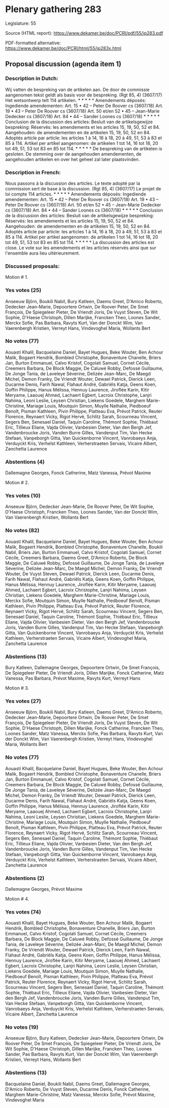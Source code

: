 # Plenary gathering 283

Legislature: 55

Source (HTML report): https://www.dekamer.be/doc/PCRI/pdf/55/ip283.pdf

PDF-formatted alternative: https://www.dekamer.be/doc/PCRI/html/55/ip283x.html

## Proposal discussion (agenda item 1)

### Description in Dutch:

Wij vatten de bespreking van de artikelen aan. De door de commissie aangenomen tekst geldt als basis voor de bespreking. (Rgt 85, 4) (3607/17) Het wetsontwerp telt 114 artikelen. * * * * * Amendements déposés: Ingediende amendementen: Art. 15 • 42 – Peter De Roover cs (3607/18) Art. 19 • 43 – Peter De Roover cs (3607/18) Art. 50 et/en 52 • 45 – Jean-Marie Dedecker cs (3607/18) Art. 84 • 44 – Sander Loones cs (3607/18) * * * * * Conclusion de la discussion des articles: Besluit van de artikelsgewijze bespreking: Réservés: les amendements et les articles 15, 19, 50, 52 et 84. Aangehouden: de amendementen en de artikelen 15, 19, 50, 52 en 84. Adoptés article par article: les articles 1 à 14, 16 à 18, 20 à 49, 51, 53 à 83 et 85 à 114. Artikel per artikel aangenomen: de artikelen 1 tot 14, 16 tot 18, 20 tot 49, 51, 53 tot 83 en 85 tot 114. * * * * * De bespreking van de artikelen is gesloten. De stemming over de aangehouden amendementen, de aangehouden artikelen en over het geheel zal later plaatsvinden.

### Description in French:

Nous passons à la discussion des articles. Le texte adopté par la commission sert de base à la discussion. (Rgt 85, 4) (3607/17) Le projet de loi compte 114 articles. * * * * * Amendements déposés: Ingediende amendementen: Art. 15 • 42 – Peter De Roover cs (3607/18) Art. 19 • 43 – Peter De Roover cs (3607/18) Art. 50 et/en 52 • 45 – Jean-Marie Dedecker cs (3607/18) Art. 84 • 44 – Sander Loones cs (3607/18) * * * * * Conclusion de la discussion des articles: Besluit van de artikelsgewijze bespreking: Réservés: les amendements et les articles 15, 19, 50, 52 et 84. Aangehouden: de amendementen en de artikelen 15, 19, 50, 52 en 84. Adoptés article par article: les articles 1 à 14, 16 à 18, 20 à 49, 51, 53 à 83 et 85 à 114. Artikel per artikel aangenomen: de artikelen 1 tot 14, 16 tot 18, 20 tot 49, 51, 53 tot 83 en 85 tot 114. * * * * * La discussion des articles est close. Le vote sur les amendements et les articles réservés ainsi que sur l'ensemble aura lieu ultérieurement.



### Discussed proposals:

Motion # 1.

### Yes votes (25)

Anseeuw Björn, Boukili Nabil, Bury Katleen, Daems Greet, D'Amico Roberto, Dedecker Jean-Marie, Depoortere Ortwin, De Roover Peter, De Smet François, De Spiegeleer Pieter, De Vriendt Joris, De Vuyst Steven, De Wit Sophie, D'Haese Christoph, Dillen Marijke, Francken Theo, Loones Sander, Merckx Sofie, Pas Barbara, Ravyts Kurt, Van der Donckt Wim, Van Vaerenbergh Kristien, Verreyt Hans, Vindevoghel Maria, Wollants Bert

### No votes (77)

Aouasti Khalil, Bacquelaine Daniel, Bayet Hugues, Beke Wouter, Ben Achour Malik, Bogaert Hendrik, Bombled Christophe, Bonaventure Chanelle, Briers Jan, Burton Emmanuel, Calvo Kristof, Cogolati Samuel, Cornet Cécile, Creemers Barbara, De Block Maggie, De Caluwé Robby, Defossé Guillaume, De Jonge Tania, de Laveleye Séverine, Delizée Jean-Marc, De Maegd Michel, Demon Franky, De Vriendt Wouter, Dewael Patrick, Dierick Leen, Ducarme Denis, Farih Nawal, Flahaut André, Gabriëls Katja, Geens Koen, Goffin Philippe, Hanus Mélissa, Hennuy Laurence, Jiroflée Karin, Kitir Meryame, Laaouej Ahmed, Lachaert Egbert, Lacroix Christophe, Lanjri Nahima, Leoni Leslie, Leysen Christian, Liekens Goedele, Marghem Marie-Christine, Mariage Louis, Moutquin Simon, Muylle Nathalie, Piedboeuf Benoît, Pisman Kathleen, Pivin Philippe, Platteau Eva, Prévot Patrick, Reuter Florence, Reynaert Vicky, Rigot Hervé, Schlitz Sarah, Scourneau Vincent, Segers Ben, Senesael Daniel, Taquin Caroline, Thémont Sophie, Thiébaut Eric, Tillieux Eliane, Vajda Olivier, Vanbesien Dieter, Van den Bergh Jef, Vandenbroucke Joris, Vanden Burre Gilles, Vandenput Tim, Van Hecke Stefaan, Vanpeborgh Gitta, Van Quickenborne Vincent, Vanrobaeys Anja, Verduyckt Kris, Verhelst Kathleen, Verherstraeten Servais, Vicaire Albert, Zanchetta Laurence

### Abstentions (4)

Dallemagne Georges, Fonck Catherine, Matz Vanessa, Prévot Maxime


Motion # 2.

### Yes votes (10)

Anseeuw Björn, Dedecker Jean-Marie, De Roover Peter, De Wit Sophie, D'Haese Christoph, Francken Theo, Loones Sander, Van der Donckt Wim, Van Vaerenbergh Kristien, Wollants Bert

### No votes (82)

Aouasti Khalil, Bacquelaine Daniel, Bayet Hugues, Beke Wouter, Ben Achour Malik, Bogaert Hendrik, Bombled Christophe, Bonaventure Chanelle, Boukili Nabil, Briers Jan, Burton Emmanuel, Calvo Kristof, Cogolati Samuel, Cornet Cécile, Creemers Barbara, Daems Greet, D'Amico Roberto, De Block Maggie, De Caluwé Robby, Defossé Guillaume, De Jonge Tania, de Laveleye Séverine, Delizée Jean-Marc, De Maegd Michel, Demon Franky, De Vriendt Wouter, De Vuyst Steven, Dewael Patrick, Dierick Leen, Ducarme Denis, Farih Nawal, Flahaut André, Gabriëls Katja, Geens Koen, Goffin Philippe, Hanus Mélissa, Hennuy Laurence, Jiroflée Karin, Kitir Meryame, Laaouej Ahmed, Lachaert Egbert, Lacroix Christophe, Lanjri Nahima, Leysen Christian, Liekens Goedele, Marghem Marie-Christine, Mariage Louis, Merckx Sofie, Moutquin Simon, Muylle Nathalie, Piedboeuf Benoît, Pisman Kathleen, Pivin Philippe, Platteau Eva, Prévot Patrick, Reuter Florence, Reynaert Vicky, Rigot Hervé, Schlitz Sarah, Scourneau Vincent, Segers Ben, Senesael Daniel, Taquin Caroline, Thémont Sophie, Thiébaut Eric, Tillieux Eliane, Vajda Olivier, Vanbesien Dieter, Van den Bergh Jef, Vandenbroucke Joris, Vanden Burre Gilles, Vandenput Tim, Van Hecke Stefaan, Vanpeborgh Gitta, Van Quickenborne Vincent, Vanrobaeys Anja, Verduyckt Kris, Verhelst Kathleen, Verherstraeten Servais, Vicaire Albert, Vindevoghel Maria, Zanchetta Laurence

### Abstentions (13)

Bury Katleen, Dallemagne Georges, Depoortere Ortwin, De Smet François, De Spiegeleer Pieter, De Vriendt Joris, Dillen Marijke, Fonck Catherine, Matz Vanessa, Pas Barbara, Prévot Maxime, Ravyts Kurt, Verreyt Hans


Motion # 3.

### Yes votes (27)

Anseeuw Björn, Boukili Nabil, Bury Katleen, Daems Greet, D'Amico Roberto, Dedecker Jean-Marie, Depoortere Ortwin, De Roover Peter, De Smet François, De Spiegeleer Pieter, De Vriendt Joris, De Vuyst Steven, De Wit Sophie, D'Haese Christoph, Dillen Marijke, Fonck Catherine, Francken Theo, Loones Sander, Matz Vanessa, Merckx Sofie, Pas Barbara, Ravyts Kurt, Van der Donckt Wim, Van Vaerenbergh Kristien, Verreyt Hans, Vindevoghel Maria, Wollants Bert

### No votes (77)

Aouasti Khalil, Bacquelaine Daniel, Bayet Hugues, Beke Wouter, Ben Achour Malik, Bogaert Hendrik, Bombled Christophe, Bonaventure Chanelle, Briers Jan, Burton Emmanuel, Calvo Kristof, Cogolati Samuel, Cornet Cécile, Creemers Barbara, De Block Maggie, De Caluwé Robby, Defossé Guillaume, De Jonge Tania, de Laveleye Séverine, Delizée Jean-Marc, De Maegd Michel, Demon Franky, De Vriendt Wouter, Dewael Patrick, Dierick Leen, Ducarme Denis, Farih Nawal, Flahaut André, Gabriëls Katja, Geens Koen, Goffin Philippe, Hanus Mélissa, Hennuy Laurence, Jiroflée Karin, Kitir Meryame, Laaouej Ahmed, Lachaert Egbert, Lacroix Christophe, Lanjri Nahima, Leoni Leslie, Leysen Christian, Liekens Goedele, Marghem Marie-Christine, Mariage Louis, Moutquin Simon, Muylle Nathalie, Piedboeuf Benoît, Pisman Kathleen, Pivin Philippe, Platteau Eva, Prévot Patrick, Reuter Florence, Reynaert Vicky, Rigot Hervé, Schlitz Sarah, Scourneau Vincent, Segers Ben, Senesael Daniel, Taquin Caroline, Thémont Sophie, Thiébaut Eric, Tillieux Eliane, Vajda Olivier, Vanbesien Dieter, Van den Bergh Jef, Vandenbroucke Joris, Vanden Burre Gilles, Vandenput Tim, Van Hecke Stefaan, Vanpeborgh Gitta, Van Quickenborne Vincent, Vanrobaeys Anja, Verduyckt Kris, Verhelst Kathleen, Verherstraeten Servais, Vicaire Albert, Zanchetta Laurence

### Abstentions (2)

Dallemagne Georges, Prévot Maxime


Motion # 4.

### Yes votes (74)

Aouasti Khalil, Bayet Hugues, Beke Wouter, Ben Achour Malik, Bogaert Hendrik, Bombled Christophe, Bonaventure Chanelle, Briers Jan, Burton Emmanuel, Calvo Kristof, Cogolati Samuel, Cornet Cécile, Creemers Barbara, De Block Maggie, De Caluwé Robby, Defossé Guillaume, De Jonge Tania, de Laveleye Séverine, Delizée Jean-Marc, De Maegd Michel, Demon Franky, De Vriendt Wouter, Dewael Patrick, Dierick Leen, Farih Nawal, Flahaut André, Gabriëls Katja, Geens Koen, Goffin Philippe, Hanus Mélissa, Hennuy Laurence, Jiroflée Karin, Kitir Meryame, Laaouej Ahmed, Lachaert Egbert, Lacroix Christophe, Lanjri Nahima, Leoni Leslie, Leysen Christian, Liekens Goedele, Mariage Louis, Moutquin Simon, Muylle Nathalie, Piedboeuf Benoît, Pisman Kathleen, Pivin Philippe, Platteau Eva, Prévot Patrick, Reuter Florence, Reynaert Vicky, Rigot Hervé, Schlitz Sarah, Scourneau Vincent, Segers Ben, Senesael Daniel, Taquin Caroline, Thémont Sophie, Thiébaut Eric, Tillieux Eliane, Vajda Olivier, Vanbesien Dieter, Van den Bergh Jef, Vandenbroucke Joris, Vanden Burre Gilles, Vandenput Tim, Van Hecke Stefaan, Vanpeborgh Gitta, Van Quickenborne Vincent, Vanrobaeys Anja, Verduyckt Kris, Verhelst Kathleen, Verherstraeten Servais, Vicaire Albert, Zanchetta Laurence

### No votes (19)

Anseeuw Björn, Bury Katleen, Dedecker Jean-Marie, Depoortere Ortwin, De Roover Peter, De Smet François, De Spiegeleer Pieter, De Vriendt Joris, De Wit Sophie, D'Haese Christoph, Dillen Marijke, Francken Theo, Loones Sander, Pas Barbara, Ravyts Kurt, Van der Donckt Wim, Van Vaerenbergh Kristien, Verreyt Hans, Wollants Bert

### Abstentions (13)

Bacquelaine Daniel, Boukili Nabil, Daems Greet, Dallemagne Georges, D'Amico Roberto, De Vuyst Steven, Ducarme Denis, Fonck Catherine, Marghem Marie-Christine, Matz Vanessa, Merckx Sofie, Prévot Maxime, Vindevoghel Maria


